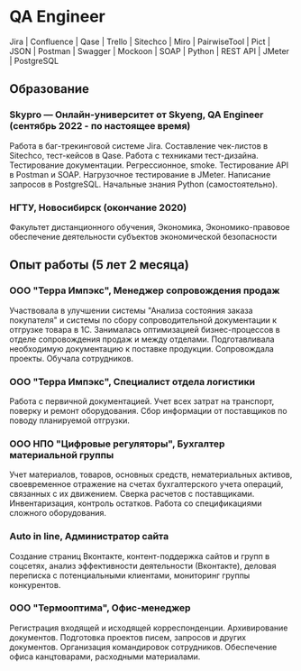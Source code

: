 # QA Engineer
Jira | Confluence | Qase | Trello | Sitechco | Miro | PairwiseTool | Pict | JSON | Postman | Swagger | Mockoon | SOAP | Python | REST API | JMeter | PostgreSQL
## Образование
### Skypro — Онлайн-университет от Skyeng, QA Engineer (сентябрь 2022 - по настоящее время)
Работа в баг-трекинговой системе Jira. Составление чек-листов в Sitechco, тест-кейсов в Qase. Работа с техниками тест-дизайна. Тестирование документации. Регрессионное, smoke.
Тестирование API в Postman и SOAP. Нагрузочное тестирование в JMeter.
Написание запросов в PostgreSQL.
Начальные знания Python (самостоятельно).

### НГТУ, Новосибирск (окончание 2020)
Факультет дистанционного обучения, Экономика, Экономико-правовое обеспечение деятельности субъектов экономической безопасности

## Опыт работы (5 лет 2 месяца)
### ООО "Терра Импэкс", Менеджер сопровождения продаж
Участвовала в улучшении системы "Анализа состояния заказа покупателя" и системы по сбору сопроводительной документации к отгрузке товара в 1С.
Занималась оптимизацией бизнес-процессов в отделе сопровождения продаж и между отделами.
Подготавливала необходимую документацию к поставке продукции. Сопровождала проекты. Обучала сотрудников.
 
### ООО "Терра Импэкс", Специалист отдела логистики
Работа с первичной документацией.
Учет всех затрат на транспорт, поверку и ремонт оборудования.
Сбор информации от поставщиков по поводу планируемой отгрузки.

### ООО НПО "Цифровые регуляторы", Бухгалтер материальной группы
Учет материалов, товаров, основных средств, нематериальных активов, своевременное отражение на счетах бухгалтерского учета операций, связанных с их движением.
Сверка расчетов с поставщиками.
Инвентаризация, контроль остатков.
Работа со спецификациями сложного оборудования.

### Auto in line, Администратор сайта
Создание страниц Вконтакте, контент-поддержка сайтов и групп в соцсетях, анализ эффективности деятельности (Вконтакте), деловая переписка с потенциальными клиентами, мониторинг группы конкурентов.

### ООО "Термооптима", Офис-менеджер
Регистрация входящей и исходящей корреспонденции. Архивирование документов. Подготовка проектов писем, запросов и других документов. Организация командировок сотрудников. Обеспечение офиса канцтоварами, расходными материалами.

 
